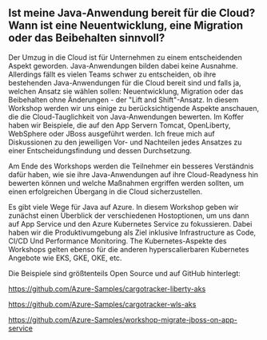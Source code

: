 ## Ist meine Java-Anwendung bereit für die Cloud? Wann ist eine Neuentwicklung, eine Migration oder das Beibehalten sinnvoll?

Der Umzug in die Cloud ist für Unternehmen zu einem entscheidenden Aspekt geworden. Java-Anwendungen bilden dabei keine Ausnahme.
Allerdings fällt es vielen Teams schwer zu entscheiden, ob ihre bestehenden Java-Anwendungen für die Cloud bereit sind und falls ja, welchen Ansatz sie wählen sollen: Neuentwicklung, Migration oder das Beibehalten ohne Änderungen - der "Lift and Shift"-Ansatz.
In diesem Workshop werden wir uns einige zu berücksichtigende Aspekte anschauen, die die Cloud-Tauglichkeit von Java-Anwendungen bewerten.
Im Koffer haben wir Beispiele, die auf den App Servern Tomcat, OpenLiberty, WebSphere oder JBoss ausgeführt werden.
Ich freue mich auf Diskussionen zu den jeweiligen Vor- und Nachteilen jedes Ansatzes zu einer Entscheidungsfindung und dessen Durchsetzung.

Am Ende des Workshops werden die Teilnehmer ein besseres Verständnis dafür haben, wie sie ihre Java-Anwendungen auf ihre Cloud-Readyness hin bewerten können
und welche Maßnahmen ergriffen werden sollten, um einen erfolgreichen Übergang in die Cloud sicherzustellen.

Es gibt viele Wege für Java auf Azure. In diesem Workshop geben wir zunächst einen Überblick der verschiedenen Hostoptionen, um uns dann auf App Service und den Azure Kubernetes Service zu fokussieren. Dabei haben wir die Produktivumgebung als Ziel inklusive Infrastructure as Code, CI/CD Und Performance Monitoring. The Kubernetes-Aspekte des Workshops gelten ebenso für die anderen hyperscalierbaren Kubernetes Angebote wie EKS, GKE, OKE, etc.


Die Beispiele sind größtenteils Open Source und auf GitHub hinterlegt:

https://github.com/Azure-Samples/cargotracker-liberty-aks

https://github.com/Azure-Samples/cargotracker-wls-aks

https://github.com/Azure-Samples/workshop-migrate-jboss-on-app-service






